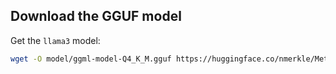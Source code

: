 ## Download the GGUF model
Get the `llama3` model:
```bash
wget -O model/ggml-model-Q4_K_M.gguf https://huggingface.co/nmerkle/Meta-Llama-3-8B-Instruct-ggml-model-Q4_K_M.gguf/resolve/main/ggml-model-Q4_K_M.gguf
```